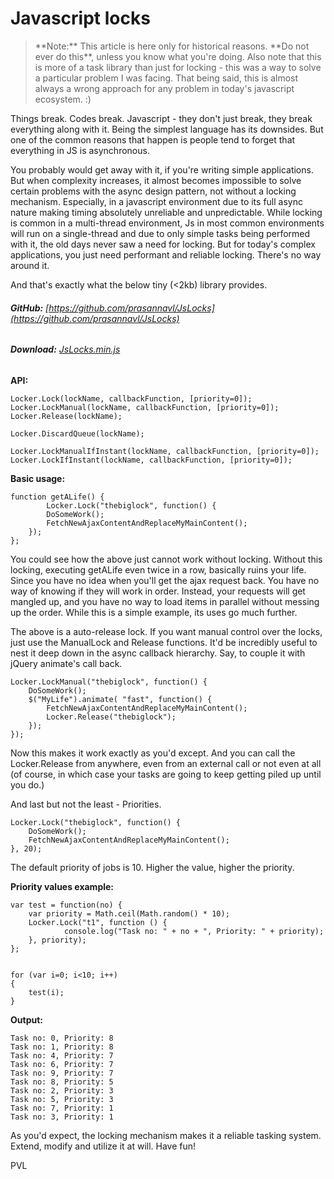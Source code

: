 # Javascript locks

<!--[options]
name: Javascript locks
date: 2013-04-27T00:00:00.000Z
url: 2013/04/javascript-locks.html
tags: []
-->

<blockquote class="text-red red">**Note:** This article is here only for historical reasons. **Do not ever do this**, unless you know what you're doing. Also note that this is more of a task library than just for locking - this was a way to solve a particular problem I was facing. That being said, this is almost always a wrong approach for any problem in today's javascript ecosystem. :)</blockquote>

Things break. Codes break. Javascript - they don't just break, they break everything along with it. Being the simplest language has its downsides. But one of the common reasons that happen is people tend to forget that everything in JS is asynchronous.

You probably would get away with it, if you're writing simple applications. But when complexity increases, it almost becomes impossible to solve certain problems with the async design pattern, not without a locking mechanism. Especially, in a javascript environment due to its full async nature making timing absolutely unreliable and unpredictable. While locking is common in a multi-thread environment, Js in most common environments will run on a single-thread and due to only simple tasks being performed with it, the old days never saw a need for locking. But for today's complex applications, you just need performant and reliable locking. There's no way around it.

And that's exactly what the below tiny (<2kb) library provides.

###### **GitHub:** [https://github.com/prasannavl/JsLocks](https://github.com/prasannavl/JsLocks)
###### **Download:** [JsLocks.min.js](https://raw.github.com/prasannavl/JsLocks/master/JsLocks.min.js)

**API:**

```
Locker.Lock(lockName, callbackFunction, [priority=0]);
Locker.LockManual(lockName, callbackFunction, [priority=0]);
Locker.Release(lockName);

Locker.DiscardQueue(lockName);

Locker.LockManualIfInstant(lockName, callbackFunction, [priority=0]);
Locker.LockIfInstant(lockName, callbackFunction, [priority=0]);

```

**Basic usage:**

```
function getALife() {
        Locker.Lock("thebiglock", function() {
        DoSomeWork();
        FetchNewAjaxContentAndReplaceMyMainContent();
    });
};
```

You could see how the above just cannot work without locking. Without this locking, executing getALife even twice in a row, basically ruins your life. Since you have no idea when you'll get the ajax request back. You have no way of knowing if they will work in order. Instead, your requests will get mangled up, and you have no way to load items in parallel without messing up the order. While this is a simple example, its uses go much further.

The above is a auto-release lock. If you want manual control over the locks, just use the ManualLock and Release functions. It'd be incredibly useful to nest it deep down in the async callback hierarchy. Say, to couple it with jQuery animate's call back.

```
Locker.LockManual("thebiglock", function() {
    DoSomeWork();
    $("MyLife").animate( "fast", function() {
        FetchNewAjaxContentAndReplaceMyMainContent();
        Locker.Release("thebiglock");
    });
});
```

Now this makes it work exactly as you'd except. And you can call the Locker.Release from anywhere, even from an external call or not even at all (of course, in which case your tasks are going to keep getting piled up until you do.)

And last but not the least - Priorities.

```
Locker.Lock("thebiglock", function() {
    DoSomeWork();
    FetchNewAjaxContentAndReplaceMyMainContent();
}, 20);
```

The default priority of jobs is 10.  Higher the value, higher the priority.

**Priority values example:**

```
var test = function(no) {
    var priority = Math.ceil(Math.random() * 10);
    Locker.Lock("t1", function () { 
            console.log("Task no: " + no + ", Priority: " + priority);
    }, priority);
};


for (var i=0; i<10; i++)
{ 
    test(i);
} 
```

**Output:**

```
Task no: 0, Priority: 8
Task no: 1, Priority: 8
Task no: 4, Priority: 7
Task no: 6, Priority: 7
Task no: 9, Priority: 7
Task no: 8, Priority: 5
Task no: 2, Priority: 3
Task no: 5, Priority: 3
Task no: 7, Priority: 1
Task no: 3, Priority: 1
```

As you'd expect, the locking mechanism makes it a reliable tasking system. Extend, modify and utilize it at will. Have fun!

PVL